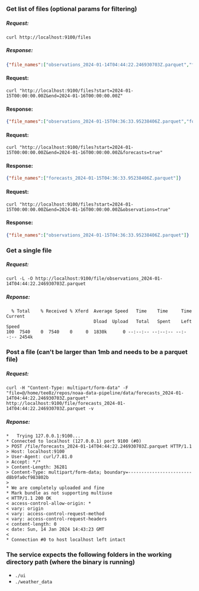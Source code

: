 ### Get list of files (optional params for filtering)
##### Request:
```
curl http://localhost:9100/files
```
##### Response:
```json
{"file_names":["observations_2024-01-14T04:44:22.246930703Z.parquet","forecasts_2024-01-14T04:44:22.246930703Z.parquet"]}
```

#### Request:
```
curl "http://localhost:9100/files?start=2024-01-15T00:00:00.00Z&end=2024-01-16T00:00:00.00Z"
```

#### Response:
```json
{"file_names":["observations_2024-01-15T04:36:33.95238406Z.parquet","forecasts_2024-01-15T04:36:33.95238406Z.parquet"]}
```

#### Request:
```
curl "http://localhost:9100/files?start=2024-01-15T00:00:00.00Z&end=2024-01-16T00:00:00.00Z&forecasts=true"
```

#### Response:
```json
{"file_names":["forecasts_2024-01-15T04:36:33.95238406Z.parquet"]}
```

#### Request:
```
curl "http://localhost:9100/files?start=2024-01-15T00:00:00.00Z&end=2024-01-16T00:00:00.00Z&observations=true"
```

#### Response:
```json
{"file_names":["observations_2024-01-15T04:36:33.95238406Z.parquet"]}
```

### Get a single file
##### Request:
```
curl -L -O http://localhost:9100/file/observations_2024-01-14T04:44:22.246930703Z.parquet
```
##### Reponse:
```
  % Total    % Received % Xferd  Average Speed   Time    Time     Time  Current
                                 Dload  Upload   Total   Spent    Left  Speed
100  7540    0  7540    0     0  1830k      0 --:--:-- --:--:-- --:--:-- 2454k
```

### Post a file (can't be larger than 1mb and needs to be a parquet file)
##### Request:
```
curl -H "Content-Type: multipart/form-data" -F "file=@/home/tee8z/repos/noaa-data-pipeline/data/forecasts_2024-01-14T04:44:22.246930703Z.parquet" http://localhost:9100/file/forecasts_2024-01-14T04:44:22.246930703Z.parquet -v
```
##### Reponse:
```
*   Trying 127.0.0.1:9100...
* Connected to localhost (127.0.0.1) port 9100 (#0)
> POST /file/forecasts_2024-01-14T04:44:22.246930703Z.parquet HTTP/1.1
> Host: localhost:9100
> User-Agent: curl/7.81.0
> Accept: */*
> Content-Length: 36281
> Content-Type: multipart/form-data; boundary=------------------------d8b9fa0cf983802b
> 
* We are completely uploaded and fine
* Mark bundle as not supporting multiuse
< HTTP/1.1 200 OK
< access-control-allow-origin: *
< vary: origin
< vary: access-control-request-method
< vary: access-control-request-headers
< content-length: 0
< date: Sun, 14 Jan 2024 14:43:23 GMT
< 
* Connection #0 to host localhost left intact
```

### The service expects the following folders in the working directory path (where the binary is running)
- `./ui`
- `./weather_data`
